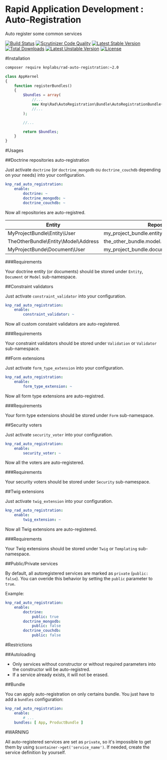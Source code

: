 Rapid Application Development : Auto-Registration
=================================================
Auto register some common services

[![Build Status](https://travis-ci.org/KnpLabs/rad-auto-registration.svg?branch=master)](https://travis-ci.org/KnpLabs/rad-auto-registration)
[![Scrutinizer Code Quality](https://scrutinizer-ci.com/g/KnpLabs/rad-auto-registration/badges/quality-score.png?b=master)](https://scrutinizer-ci.com/g/KnpLabs/rad-auto-registration/?branch=master)
[![Latest Stable Version](https://poser.pugx.org/knplabs/rad-auto-registration/v/stable)](https://packagist.org/packages/knplabs/rad-auto-registration) [![Total Downloads](https://poser.pugx.org/knplabs/rad-auto-registration/downloads)](https://packagist.org/packages/knplabs/rad-auto-registration) [![Latest Unstable Version](https://poser.pugx.org/knplabs/rad-auto-registration/v/unstable)](https://packagist.org/packages/knplabs/rad-auto-registration) [![License](https://poser.pugx.org/knplabs/rad-auto-registration/license)](https://packagist.org/packages/knplabs/rad-auto-registration)

#Installation

```bash
composer require knplabs/rad-auto-registration:~2.0
```

```php
class AppKernel
{
    function registerBundles()
    {
        $bundles = array(
            //...
            new Knp\Rad\AutoRegistration\Bundle\AutoRegistrationBundle($this), // !! Do not forget to inject the kernel !!
            //...
        );

        //...

        return $bundles;
    }
}
```

#Usages

##Doctrine repositories auto-registration

Just activate `doctrine` (or `doctrine_mongodb` ou `doctrine_couchdb` depending on your needs) into your configuration.

```yaml
knp_rad_auto_registration:
    enable:
        doctrine: ~
        doctrine_mongodb: ~
        doctrine_couchdb: ~
```

Now all repositories are auto-registred.

| Entity                                | Repository                                       |
| ------------------------------------- | ------------------------------------------------ |
| MyProjectBundle\Entity\User           | my_project_bundle.entity.user_repository         |
| TheOtherBundle\Entity\Model\Address   | the_other_bundle.model.user.address_repository   |
| MyProjectBunde\Document\User          | my_project_bundle.document.user_repository       |

###Requirements

Your doctrine entity (or documents) should be stored under `Entity`, `Document` or `Model` sub-namespace.

##Constraint validators

Just activate `constraint_validator` into your configuration.

```yaml
knp_rad_auto_registration:
    enable:
        constraint_validator: ~
```

Now all custom constaint validators are auto-registered.

###Requirements

Your constraint validators should be stored under `Validation` or `Validator` sub-namespace.

##Form extensions

Just activate `form_type_extension` into your configuration.

```yaml
knp_rad_auto_registration:
    enable:
        form_type_extension: ~
```

Now all form type extensions are auto-registred.

###Requirements

Your form type extensions should be stored under `Form` sub-namespace.

##Security voters

Just activate `security_voter` into your configuration.

```yaml
knp_rad_auto_registration:
    enable:
        security_voter: ~
```

Now all the voters are auto-registered.

###Requirements

Your security voters should be stored under `Security` sub-namespace.

##Twig extensions

Just activate `twig_extension` into your configuration.

```yaml
knp_rad_auto_registration:
    enable:
        twig_extension: ~
```

Now all Twig extensions are auto-registered.

###Requirements

Your Twig extensions should be stored under `Twig` or `Templating` sub-namespace.

##Public/Private services

By default, all autoregistered services are marked as `private` (`public: false`). You can overide this behavior by setting the `public` parameter to `true`.

Example:

```yaml
knp_rad_auto_registration:
    enable:
        doctrine:
            public: true
        doctrine_mongodb:
            public: false
        doctrine_couchdb:
            public: false
```

#Restrictions

##Autoloading

- Only services without constructor or without required parameters into the constructor will be auto-registred.
- If a service already exists, it will not be erased.

##Bundle

You can apply auto-registration on only certains bundle. You just have to add a `bundles` configuration:

```yaml
knp_rad_auto_registration:
    enable:
        # ...
    bundles: [ App, ProductBundle ]
```

#WARNING

All auto-registered services are set as `private`, so it's impossible to get them by using `$container->get('service_name')`. If needed, create the service definition by yourself.
